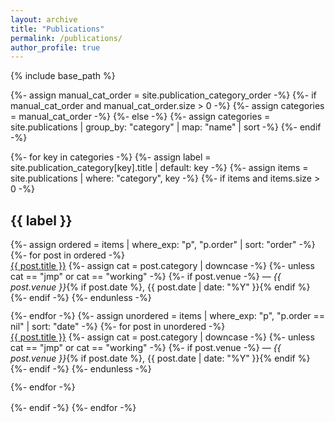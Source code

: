 ```yaml
---
layout: archive
title: "Publications"
permalink: /publications/
author_profile: true
---
```


{% include base_path %}

{%- assign manual_cat_order = site.publication_category_order -%}
{%- if manual_cat_order and manual_cat_order.size > 0 -%}
  {%- assign categories = manual_cat_order -%}
{%- else -%}
  {%- assign categories = site.publications | group_by: "category" | map: "name" | sort -%}
{%- endif -%}

{%- for key in categories -%}
  {%- assign label = site.publication_category[key].title | default: key -%}
  {%- assign items = site.publications | where: "category", key -%}
  {%- if items and items.size > 0 -%}
  <h2 id="{{ key | slugify }}">{{ label }}</h2>
  <ul class="pub-list" style="list-style:none;margin:0 0 1rem 0;padding:0;">
    {%- assign ordered = items | where_exp: "p", "p.order" | sort: "order" -%}
    {%- for post in ordered -%}
      <li style="margin:0 0 .75rem 0;">
        <a href="{{ post.paperurl | default: post.url | relative_url }}">{{ post.title }}</a>
        {%- assign cat = post.category | downcase -%}
        {%- unless cat == "jmp" or cat == "working" -%}
          {%- if post.venue -%}
            — <em>{{ post.venue }}</em>{% if post.date %}, {{ post.date | date: "%Y" }}{% endif %}
          {%- endif -%}
        {%- endunless -%}
      </li>
    {%- endfor -%}
    {%- assign unordered = items | where_exp: "p", "p.order == nil" | sort: "date" -%}
    {%- for post in unordered -%}
      <li style="margin:0 0 .75rem 0;">
        <a href="{{ post.paperurl | default: post.url | relative_url }}">{{ post.title }}</a>
        {%- assign cat = post.category | downcase -%}
        {%- unless cat == "jmp" or cat == "working" -%}
          {%- if post.venue -%}
            — <em>{{ post.venue }}</em>{% if post.date %}, {{ post.date | date: "%Y" }}{% endif %}
          {%- endif -%}
        {%- endunless -%}
      </li>
    {%- endfor -%}
  </ul>
  {%- endif -%}
{%- endfor -%}
